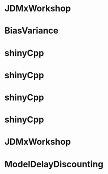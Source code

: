 # JDMxWorkshop
# BiasVariance
# shinyCpp
# shinyCpp
# shinyCpp
# shinyCpp
# JDMxWorkshop
# ModelDelayDiscounting
